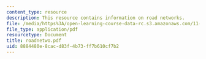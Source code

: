 ```yaml
---
content_type: resource
description: This resource contains information on road networks.
file: /media/https%3A/open-learning-course-data-rc.s3.amazonaws.com/11-943-special-studies-in-urban-studies-and-planning-the-cardener-river-corridor-workshop-fall-2001/8884480e8cacd83f4b73ff7b610cf7b2_roadnetwo.pdf
file_type: application/pdf
resourcetype: Document
title: roadnetwo.pdf
uid: 8884480e-8cac-d83f-4b73-ff7b610cf7b2
---
```

